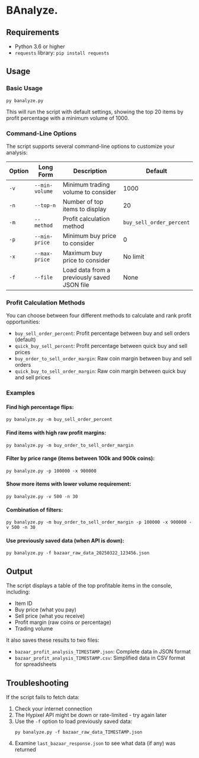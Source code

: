 # BAnalyze. 

## Requirements

- Python 3.6 or higher
- `requests` library: `pip install requests`

## Usage

### Basic Usage

```
py banalyze.py
```

This will run the script with default settings, showing the top 20 items by profit percentage with a minimum volume of 1000.

### Command-Line Options

The script supports several command-line options to customize your analysis:

| Option | Long Form | Description | Default |
|--------|-----------|-------------|---------|
| `-v` | `--min-volume` | Minimum trading volume to consider | 1000 |
| `-n` | `--top-n` | Number of top items to display | 20 |
| `-m` | `--method` | Profit calculation method | `buy_sell_order_percent` |
| `-p` | `--min-price` | Minimum buy price to consider | 0 |
| `-x` | `--max-price` | Maximum buy price to consider | No limit |
| `-f` | `--file` | Load data from a previously saved JSON file | None |

### Profit Calculation Methods

You can choose between four different methods to calculate and rank profit opportunities:

- `buy_sell_order_percent`: Profit percentage between buy and sell orders (default)
- `quick_buy_sell_percent`: Profit percentage between quick buy and sell prices
- `buy_order_to_sell_order_margin`: Raw coin margin between buy and sell orders
- `quick_buy_to_sell_order_margin`: Raw coin margin between quick buy and sell prices

### Examples

#### Find high percentage flips:
```
py banalyze.py -m buy_sell_order_percent
```

#### Find items with high raw profit margins:
```
py banalyze.py -m buy_order_to_sell_order_margin
```

#### Filter by price range (items between 100k and 900k coins):
```
py banalyze.py -p 100000 -x 900000
```

#### Show more items with lower volume requirement:
```
py banalyze.py -v 500 -n 30
```

#### Combination of filters:
```
py banalyze.py -m buy_order_to_sell_order_margin -p 100000 -x 900000 -v 500 -n 30
```

#### Use previously saved data (when API is down):
```
py banalyze.py -f bazaar_raw_data_20250322_123456.json
```

## Output

The script displays a table of the top profitable items in the console, including:
- Item ID
- Buy price (what you pay)
- Sell price (what you receive)
- Profit margin (raw coins or percentage)
- Trading volume

It also saves these results to two files:
- `bazaar_profit_analysis_TIMESTAMP.json`: Complete data in JSON format
- `bazaar_profit_analysis_TIMESTAMP.csv`: Simplified data in CSV format for spreadsheets

## Troubleshooting

If the script fails to fetch data:

1. Check your internet connection
2. The Hypixel API might be down or rate-limited - try again later
3. Use the `-f` option to load previously saved data:
   ```
   py banalyze.py -f bazaar_raw_data_TIMESTAMP.json
   ```
4. Examine `last_bazaar_response.json` to see what data (if any) was returned
